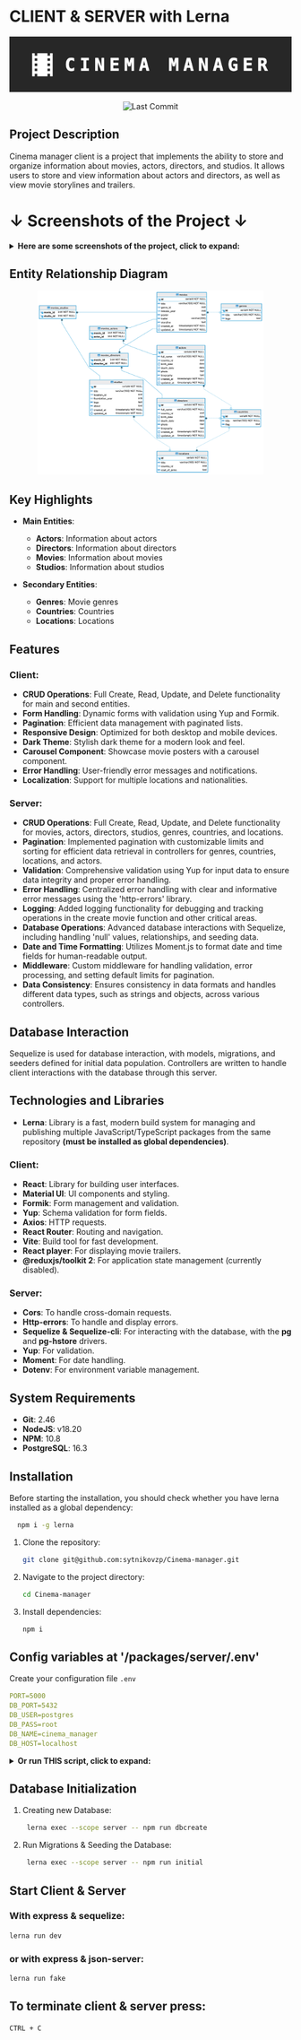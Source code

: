 # CLIENT & SERVER with Lerna

<p align="center">
  <img src="./screenshots/logo.png" alt="Cinema Manager Logo">
</p>

<p align="center">
  <img src="https://img.shields.io/github/last-commit/sytnikovzp/Cinema-manager" alt="Last Commit">
</p>

## Project Description

Cinema manager client is a project that implements the ability to store and organize information about movies, actors, directors, and studios. It allows users to store and view information about actors and directors, as well as view movie storylines and trailers.

# ↓ Screenshots of the Project ↓

<details>
  <summary><strong>Here are some screenshots of the project, click to expand:</strong></summary>
  
![Home page (white theme)](./screenshots/2.jpg)

![Home page](./screenshots/1.jpg)

![Actor list](./screenshots/3.jpg)

![Actor item](./screenshots/4.jpg)

![Movie list](./screenshots/5.jpg)

![Movie item](./screenshots/6.jpg)

![Movie item (trailer)](./screenshots/7.jpg)

![Movie form (stepper)](./screenshots/8.jpg)

![Movie form (fieldArray & autocomplete)](./screenshots/9.jpg)

![Movie form (fieldArray & autocomplete)](./screenshots/10.jpg)

![Movie form (movie storyline)](./screenshots/11.jpg)

![Actor form (datepicker)](./screenshots/12.jpg)

![Director form (datepicker)](./screenshots/13.jpg)

![Service entities list (with Tabs)](./screenshots/14.jpg)

![Service entities list (with Tabs)](./screenshots/15.jpg)

![Adaptivity (mobile view)](./screenshots/mobile.jpg)

![Adaptivity (tablet view)](./screenshots/tablet.jpg)

</details>

## Entity Relationship Diagram

<p align="center">
  <img src="./screenshots/ERD_screenshot.png" alt="Entity relationship diagram" style="max-width: 80%;">
</p>

## Key Highlights

- **Main Entities**:

  - **Actors**: Information about actors
  - **Directors**: Information about directors
  - **Movies**: Information about movies
  - **Studios**: Information about studios

- **Secondary Entities**:

  - **Genres**: Movie genres
  - **Countries**: Countries
  - **Locations**: Locations

## Features

### Client:

- **CRUD Operations**: Full Create, Read, Update, and Delete functionality for main and second entities.
- **Form Handling**: Dynamic forms with validation using Yup and Formik.
- **Pagination**: Efficient data management with paginated lists.
- **Responsive Design**: Optimized for both desktop and mobile devices.
- **Dark Theme**: Stylish dark theme for a modern look and feel.
- **Carousel Component**: Showcase movie posters with a carousel component.
- **Error Handling**: User-friendly error messages and notifications.
- **Localization**: Support for multiple locations and nationalities.

### Server:

- **CRUD Operations**: Full Create, Read, Update, and Delete functionality for movies, actors, directors, studios, genres, countries, and locations.
- **Pagination**: Implemented pagination with customizable limits and sorting for efficient data retrieval in controllers for genres, countries, locations, and actors.
- **Validation**: Comprehensive validation using Yup for input data to ensure data integrity and proper error handling.
- **Error Handling**: Centralized error handling with clear and informative error messages using the 'http-errors' library.
- **Logging**: Added logging functionality for debugging and tracking operations in the create movie function and other critical areas.
- **Database Operations**: Advanced database interactions with Sequelize, including handling 'null' values, relationships, and seeding data.
- **Date and Time Formatting**: Utilizes Moment.js to format date and time fields for human-readable output.
- **Middleware**: Custom middleware for handling validation, error processing, and setting default limits for pagination.
- **Data Consistency**: Ensures consistency in data formats and handles different data types, such as strings and objects, across various controllers.

## Database Interaction

Sequelize is used for database interaction, with models, migrations, and seeders defined for initial data population. Controllers are written to handle client interactions with the database through this server.

## Technologies and Libraries

- **Lerna**: Library is a fast, modern build system for managing and publishing multiple JavaScript/TypeScript packages from the same repository **(must be installed as global dependencies)**.

### Client:

- **React**: Library for building user interfaces.
- **Material UI**: UI components and styling.
- **Formik**: Form management and validation.
- **Yup**: Schema validation for form fields.
- **Axios**: HTTP requests.
- **React Router**: Routing and navigation.
- **Vite**: Build tool for fast development.
- **React player**: For displaying movie trailers.
- **@reduxjs/toolkit 2**: For application state management (currently disabled).

### Server:

- **Cors**: To handle cross-domain requests.
- **Http-errors**: To handle and display errors.
- **Sequelize & Sequelize-cli**: For interacting with the database, with the **pg** and **pg-hstore** drivers.
- **Yup**: For validation.
- **Moment**: For date handling.
- **Dotenv**: For environment variable management.

## System Requirements

- **Git**: 2.46
- **NodeJS**: v18.20
- **NPM**: 10.8
- **PostgreSQL**: 16.3

## Installation

Before starting the installation, you should check whether you have lerna installed as a global dependency:

```bash
  npm i -g lerna
```

1. Clone the repository:
   ```bash
   git clone git@github.com:sytnikovzp/Cinema-manager.git
   ```
2. Navigate to the project directory:
   ```bash
   cd Cinema-manager
   ```
3. Install dependencies:

   ```bash
   npm i
   ```

## Config variables at '/packages/server/.env'

Create your configuration file `.env`

```yaml
PORT=5000
DB_PORT=5432
DB_USER=postgres
DB_PASS=root
DB_NAME=cinema_manager
DB_HOST=localhost
```

<details>
  <summary><strong>Or run THIS script, click to expand:</strong></summary>

```bash
cat <<EOL > packages/server/.env
PORT=5000
DB_PORT=5432
DB_USER=postgres
DB_PASS=root
DB_NAME=cinema_manager
DB_HOST=localhost
EOL
```

</details>

## Database Initialization

1. Creating new Database:

   ```bash
    lerna exec --scope server -- npm run dbcreate
   ```

2. Run Migrations & Seeding the Database:

   ```bash
    lerna exec --scope server -- npm run initial
   ```

## Start Client & Server

### With express & sequelize:

```bash
lerna run dev
```

### or with express & json-server:

```bash
lerna run fake
```

## To terminate client & server press:

```bash
CTRL + C
```
